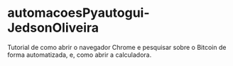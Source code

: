 # automacoesPyautogui-JedsonOliveira
Tutorial de como abrir o navegador Chrome e pesquisar sobre o Bitcoin de forma automatizada, e, como abrir a calculadora. 
